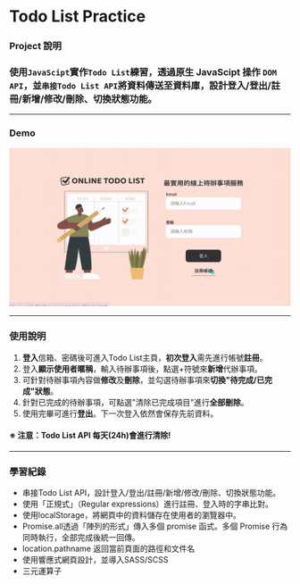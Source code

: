 Todo List Practice
===
### Project 說明
### 使用`JavaScipt`實作`Todo List`練習，透過原生 JavaScipt 操作 `DOM API`，並`串接Todo List API`將資料傳送至資料庫，設計登入/登出/註冊/新增/修改/刪除、切換狀態功能。
---

### Demo

![](https://github.com/WendyBai77/project_todolist_API/blob/main/Demo.gif)

---
### 使用說明
1. **登入**信箱、密碼後可進入Todo List主頁，**初次登入**需先進行帳號**註冊**。
2. 登入**顯示使用者暱稱**，輸入待辦事項後，點選+符號來**新增**代辦事項。
3. 可針對待辦事項內容做**修改**及**刪除**，並勾選待辦事項來**切換"待完成/已完成"狀態**。
4. 針對已完成的待辦事項，可點選"清除已完成項目"進行**全部刪除**。
5. 使用完畢可進行**登出**。下一次登入依然會保存先前資料。
#### ※ 注意：Todo List API 每天(24h)會進行清除! 
---
### 學習紀錄
- 串接Todo List API，設計登入/登出/註冊/新增/修改/刪除、切換狀態功能。
- 使用「正規式」（Regular expressions）進行註冊、登入時的字串比對。
- 使用localStorage，將網頁中的資料儲存在使用者的瀏覽器中。
- Promise.all透過「陣列的形式」傳入多個 promise 函式。多個 Promise 行為同時執行，全部完成後統一回傳。
- location.pathname 返回當前頁面的路徑和文件名
- 使用響應式網頁設計，並導入SASS/SCSS
- 三元運算子
